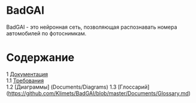 # BadGAI

BadGAI - это нейронная сеть, позволяющая распознавать номера автомобилей по фотоснимкам.

# Содержание
1 [Документация](Documents)  
1.1 [Требования](Documents/Requirements/Requirements.md)  
1.2 [Диаграммы] (Documents/Diagrams) 
1.3 [Глоссарий] (https://github.com/Klimets/BadGAI/blob/master/Documents/Glossary.md)

